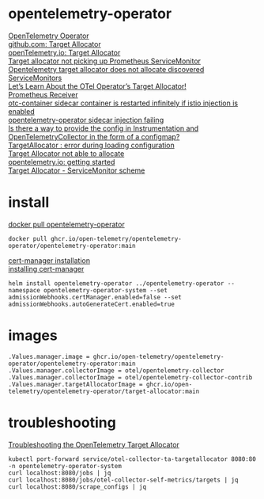 # opentelemetry-operator

[OpenTelemetry Operator](https://github.com/open-telemetry/opentelemetry-operator)<br>
[github.com: Target Allocator](https://github.com/open-telemetry/opentelemetry-operator/blob/main/cmd/otel-allocator/README.md)<br>
[openTelemetry.io: Target Allocator](https://opentelemetry.io/docs/kubernetes/operator/target-allocator/)<br>
[Target allocator not picking up Prometheus ServiceMonitor](https://github.com/open-telemetry/opentelemetry-operator/issues/1851)<br>
[Opentelemetry target allocator does not allocate discovered ServiceMonitors](https://stackoverflow.com/questions/77269471/opentelemetry-target-allocator-does-not-allocate-discovered-servicemonitors)<br>
[Let’s Learn About the OTel Operator’s Target Allocator!](https://adri-v.medium.com/lets-learn-about-the-otel-operator-s-target-allocator-47a2b1f07562)<br>
[Prometheus Receiver](https://github.com/open-telemetry/opentelemetry-collector-contrib/blob/main/receiver/prometheusreceiver/README.md)<br>
[otc-container sidecar container is restarted infinitely if istio injection is enabled](https://github.com/open-telemetry/opentelemetry-operator/issues/946)<br>
[opentelemetry-operator sidecar injection failing](https://github.com/open-telemetry/opentelemetry-operator/issues/1898)<br>
[Is there a way to provide the config in Instrumentation and OpenTelemetryCollector in the form of a configmap?](https://github.com/open-telemetry/opentelemetry-operator/issues/1196)<br>
[TargetAllocator : error during loading configuration](https://github.com/open-telemetry/opentelemetry-operator/issues/1811)<br>
[Target Allocator not able to allocate](https://github.com/open-telemetry/opentelemetry-collector-contrib/issues/23342)<br>
[opentelemetry.io: getting started](https://opentelemetry.io/docs/kubernetes/getting-started/)<br>
[Target Allocator - ServiceMonitor scheme](https://github.com/open-telemetry/opentelemetry-operator/issues/1669)

# install

[docker pull opentelemetry-operator](https://github.com/open-telemetry/opentelemetry-operator/pkgs/container/opentelemetry-operator%2Fopentelemetry-operator)<br>
```
docker pull ghcr.io/open-telemetry/opentelemetry-operator/opentelemetry-operator:main
```
[cert-manager installation](https://cert-manager.io/docs/installation/)<br>
[installing cert-manager](https://cert-manager.io/docs/installation/helm/#installing-cert-manager)<br>

```
helm install opentelemetry-operator ../opentelemetry-operator --namespace opentelemetry-operator-system --set admissionWebhooks.certManager.enabled=false --set admissionWebhooks.autoGenerateCert.enabled=true
```

# images

```
.Values.manager.image = ghcr.io/open-telemetry/opentelemetry-operator/opentelemetry-operator:main
.Values.manager.collectorImage = otel/opentelemetry-collector
.Values.manager.collectorImage = otel/opentelemetry-collector-contrib
.Values.manager.targetAllocatorImage = ghcr.io/open-telemetry/opentelemetry-operator/target-allocator:main

```

# troubleshooting

[Troubleshooting the OpenTelemetry Target Allocator](https://trstringer.com/opentelemetry-target-allocator-troubleshooting/)<br>
```
kubectl port-forward service/otel-collector-ta-targetallocator 8080:80 -n opentelemetry-operator-system
curl localhost:8080/jobs | jq
curl localhost:8080/jobs/otel-collector-self-metrics/targets | jq
curl localhost:8080/scrape_configs | jq
```
